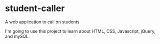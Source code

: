 # student-caller
A web application to call on students

I'm going to use this project to learn about HTML, CSS, Javascript, jQuery, and mySQL.  
